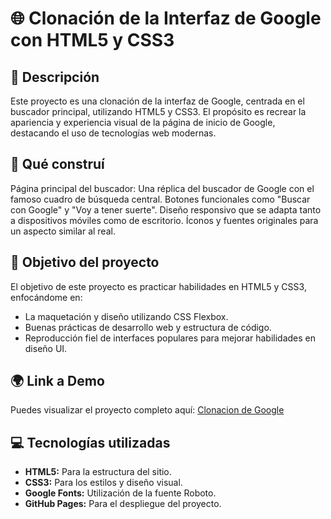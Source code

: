 # 🌐 Clonación de la Interfaz de Google con HTML5 y CSS3

## 📝 Descripción
Este proyecto es una clonación de la interfaz de Google, centrada en el buscador principal, utilizando HTML5 y CSS3. El propósito es recrear la apariencia y experiencia visual de la página de inicio de Google, destacando el uso de tecnologías web modernas.

## 🔧 Qué construí
Página principal del buscador: Una réplica del buscador de Google con el famoso cuadro de búsqueda central.
Botones funcionales como "Buscar con Google" y "Voy a tener suerte".
Diseño responsivo que se adapta tanto a dispositivos móviles como de escritorio.
Íconos y fuentes originales para un aspecto similar al real.

## 🎯 Objetivo del proyecto
El objetivo de este proyecto es practicar habilidades en HTML5 y CSS3, enfocándome en:
* La maquetación y diseño utilizando CSS Flexbox.
* Buenas prácticas de desarrollo web y estructura de código.
* Reproducción fiel de interfaces populares para mejorar habilidades en diseño UI.

## 🌍 Link a Demo
Puedes visualizar el proyecto completo aquí:
[Clonacion de Google](https://denisags-clonacion-google.netlify.app/)
 
## 💻 Tecnologías utilizadas
* __HTML5:__ Para la estructura del sitio.
* __CSS3:__ Para los estilos y diseño visual.
* __Google Fonts:__ Utilización de la fuente Roboto.
* __GitHub Pages:__ Para el despliegue del proyecto.


